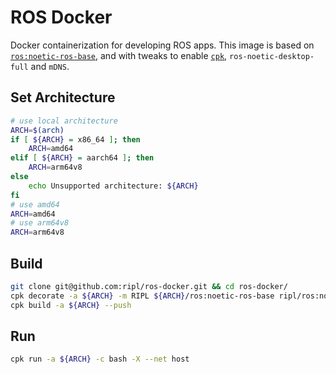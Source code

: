 # ROS Docker

Docker containerization for developing ROS apps. This image is based on [`ros:noetic-ros-base`](https://hub.docker.com/_/ros/), and with tweaks to enable [`cpk`](https://cpk.readthedocs.io/en/latest/), `ros-noetic-desktop-full` and `mDNS`.

## Set Architecture

```bash
# use local architecture
ARCH=$(arch)
if [ ${ARCH} = x86_64 ]; then
    ARCH=amd64
elif [ ${ARCH} = aarch64 ]; then
    ARCH=arm64v8
else
    echo Unsupported architecture: ${ARCH}
fi
# use amd64
ARCH=amd64
# use arm64v8
ARCH=arm64v8
```

## Build

```bash
git clone git@github.com:ripl/ros-docker.git && cd ros-docker/
cpk decorate -a ${ARCH} -m RIPL ${ARCH}/ros:noetic-ros-base ripl/ros:noetic-ros-base
cpk build -a ${ARCH} --push
```

## Run

```bash
cpk run -a ${ARCH} -c bash -X --net host
```
